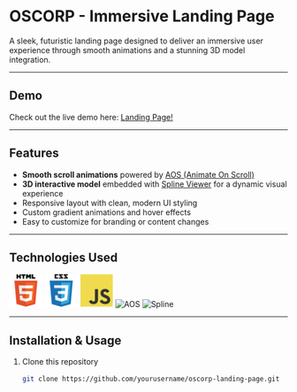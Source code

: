 # OSCORP - Immersive Landing Page

A sleek, futuristic landing page designed to deliver an immersive user experience through smooth animations and a stunning 3D model integration.

---

## Demo

Check out the live demo here: [Landing Page!](https://dshivam9.github.io/Immersive-Landing-Page/)

---

## Features

- **Smooth scroll animations** powered by [AOS (Animate On Scroll)](https://michalsnik.github.io/aos/)  
- **3D interactive model** embedded with [Spline Viewer](https://spline.design/) for a dynamic visual experience  
- Responsive layout with clean, modern UI styling  
- Custom gradient animations and hover effects  
- Easy to customize for branding or content changes

---

## Technologies Used

<p align="left">
  <img src="https://raw.githubusercontent.com/devicons/devicon/master/icons/html5/html5-original-wordmark.svg" alt="HTML5" width="60" height="60" />
  <img src="https://raw.githubusercontent.com/devicons/devicon/master/icons/css3/css3-original-wordmark.svg" alt="CSS3" width="60" height="60" />
  <img src="https://raw.githubusercontent.com/devicons/devicon/master/icons/javascript/javascript-original.svg" alt="JavaScript" width="60" height="60" />
  <img src="https://raw.githubusercontent.com/michalsnik/aos/master/logo/aos.gif" alt="AOS" width="60" height="60" />
  <img src="https://brandfetch.com/spline.design/logo" alt="Spline" width="60" height="60" />
</p>

---

## Installation & Usage

1. Clone this repository  
   ```bash
   git clone https://github.com/yourusername/oscorp-landing-page.git
